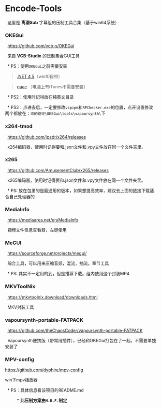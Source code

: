 # Encode-Tools

&nbsp;&nbsp;这里是 **离谱Sub** 字幕组的压制工具合集（基于win64系统）

### OKEGui

&nbsp;&nbsp;https://github.com/vcb-s/OKEGui

&nbsp;&nbsp;来自 **VCB-Studio** 的压制集合GUI工具

&nbsp;&nbsp;* PS：使用`OKEGui`之前需要安装

> [.NET 4.5](https://www.microsoft.com/zh-cn/download/details.aspx?id=30653)（win10自带）

> [qaac](https://github.com/lipusub/Encode-Tools/releases/download/1.1/AppleApplicationSupport64.msi) （电脑上有iTunes不需要安装） 

&nbsp;&nbsp;* PS2：使用时记得放在纯英文目录

&nbsp;&nbsp;* PS3：点进去后，一定要修改`vspipe`和`RPChecker.exe`的位置，点开设置修改 两个都放在：`你的路径\OKEGui\tools\vapoursynth\`下


### x264-tmod

&nbsp;&nbsp;https://github.com/jpsdr/x264/releases

&nbsp;&nbsp;x264编码器，使用时记得要和.json文件和.vpy文件放在同一个文件夹里。


### x265

&nbsp;&nbsp;https://github.com/AmusementClub/x265/releases

&nbsp;&nbsp;x265编码器，使用时记得要和.json文件和.vpy文件放在同一个文件夹里。

&nbsp;&nbsp;* PS: 放在包里的是最通用的版本，如果想提高效率，建议去上面的链接下载适合自己处理器的


### MediaInfo

&nbsp;&nbsp;https://mediaarea.net/en/MediaInfo

&nbsp;&nbsp;视频文件信息查看器，左键使用


### MeGUI

&nbsp;&nbsp;https://sourceforge.net/projects/megui/

&nbsp;&nbsp;综合工具，可以用来压缩音频，混流，抽流，章节工具

&nbsp;&nbsp;* PS: 其实不一定用的到，但是推荐下载。组内使用这个封装MP4


### MKVToolNix

&nbsp;&nbsp;https://mkvtoolnix.download/downloads.html

&nbsp;&nbsp;MKV封装工具


### vapoursynth-portable-FATPACK

&nbsp;&nbsp;https://github.com/theChaosCoder/vapoursynth-portable-FATPACK

&nbsp;&nbsp;Vapoursynth便携版（带常用插件），已经和OKEGui打包在了一起，不需要单独安装了

### MPV-config

https://github.com/dyphire/mpv-config

win下mpv播放器

&nbsp;&nbsp;* PS：具体信息看该项目的README.md

&nbsp;&nbsp;&nbsp;&nbsp;&nbsp;&nbsp;&nbsp;&nbsp;&nbsp;&nbsp;* **此压制方案由`M.B.F.`制定**
